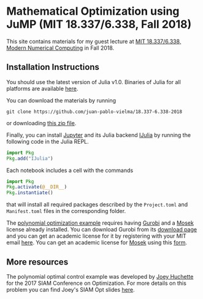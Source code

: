 #  Mathematical Optimization using JuMP (MIT 18.337/6.338, Fall 2018)


This site contains materials for my guest lecture at [MIT 18.337/6.338, Modern Numerical Computing](http://courses.csail.mit.edu/18.337/2018/) in Fall 2018. 

## Installation Instructions 

You should use the latest version of Julia v1.0. Binaries of Julia for all platforms are available [here](http://julialang.org/downloads/).

You can download the materials by running
```
git clone https://github.com/juan-pablo-vielma/18.337-6.338-2018
```
or downloading [this zip file](https://github.comjuan-pablo-vielma/18.337-6.338-2018/archive/master.zip).

Finally, you can install [Jupyter](http://jupyter.org/) and its Julia backend [IJulia](https://github.com/JuliaLang/IJulia.jl) by running the following code in the Julia REPL.
```julia
import Pkg
Pkg.add("IJulia")
```

Each notebook includes a cell with the commands
```julia
import Pkg
Pkg.activate(@__DIR__)
Pkg.instantiate()
```
that will install all required packages described by the `Project.toml` and  `Manifest.toml` files in the corresponding folder. 	

The [polynomial optimization example](https://github.com/juan-pablo-vielma/18.337-6.338-2018/blob/master/Polynomial%20Optimization%20with%20JuMP%200.18/Polynomial.ipynb) requires having [Gurobi](http://www.gurobi.com/) and a [Mosek](https://www.mosek.com) license already installed. You can download Gurobi from its [download page](http://www.gurobi.com/downloads/gurobi-optimizer) and you can get an academic license for it by registering with your MIT email [here](http://www.gurobi.com/academia/for-universities). You can get an academic license for [Mosek](https://www.mosek.com) using this [form](https://license.mosek.com/academic/).

## More resources


The polynomial optimal control example was developed by [Joey Huchette](http://www.mit.edu/~huchette/) for the 2017 SIAM Conference on Optimization. For more details on this problem you can find Joey's SIAM Opt slides  [here](https://docs.google.com/presentation/d/1ASfjB1TdLJmYxT0b6rnyGh9eLbMc-66bTOt3_3yvc90/edit?usp=sharing).

